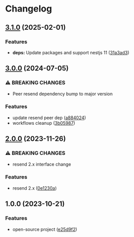 # Changelog

## [3.1.0](https://github.com/pragmaticivan/nest-resend/compare/v3.0.0...v3.1.0) (2025-02-01)


### Features

* **deps:** Update packages and support nestjs 11 ([31a3ad3](https://github.com/pragmaticivan/nest-resend/commit/31a3ad33c802bf809d5fddeb83f0e35366336e55))

## [3.0.0](https://github.com/pragmaticivan/nest-resend/compare/v2.0.0...v3.0.0) (2024-07-05)


### ⚠ BREAKING CHANGES

* Peer resend dependency bump to major version

### Features

* update resend peer dep ([a884024](https://github.com/pragmaticivan/nest-resend/commit/a884024e8927e679b7860c4ce41139a97ae35c69))
* workflows cleanup ([3b05987](https://github.com/pragmaticivan/nest-resend/commit/3b059870abb08f63df548706204fa4fd16d9852f))

## [2.0.0](https://github.com/pragmaticivan/nest-resend/compare/v1.0.0...v2.0.0) (2023-11-26)


### ⚠ BREAKING CHANGES

* resend 2.x interface change

### Features

* resend 2.x ([0e1230a](https://github.com/pragmaticivan/nest-resend/commit/0e1230a8d5d694a6f17e4ed44e86c2e3c75a5051))

## 1.0.0 (2023-10-21)


### Features

* open-source project ([e25d9f2](https://github.com/pragmaticivan/nest-resend/commit/e25d9f21d9c4dfa1ef0b6caa8532a8f3bf61a800))
